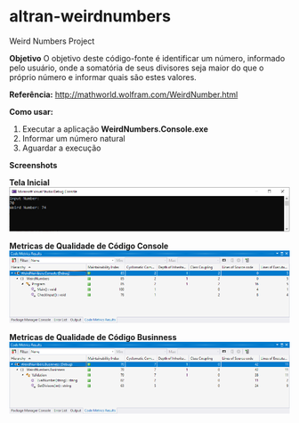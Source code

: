 # altran-weirdnumbers
Weird Numbers Project

**Objetivo**
O objetivo deste código-fonte é identificar um número, informado pelo usuário, onde a somatória de seus divisores seja maior do que o próprio número e informar quais são estes valores.

**Referência:**
http://mathworld.wolfram.com/WeirdNumber.html


**Como usar:**
 1. Executar a aplicação **WeirdNumbers.Console.exe**
 2. Informar um número natural
 3. Aguardar a execução



**Screenshots**

**Tela Inicial**
![](https://github.com/edsonbassani/altran-weirdnumbers/blob/master/Images/WeirdNumbers.Console.png?raw=true)

**Metricas de Qualidade de Código Console**
![](https://github.com/edsonbassani/altran-weirdnumbers/blob/master/Images/WeirdNumbers.Console.CodeMetrics.png?raw=true)

**Metricas de Qualidade de Código Businness**
![](https://github.com/edsonbassani/altran-weirdnumbers/blob/master/Images/WeirdNumbers.Businness.CodeMetrics.png?raw=true)
